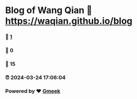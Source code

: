 # Blog of Wang Qian :link: https://waqian.github.io/blog 
### :page_facing_up: [1](https://waqian.github.io/blog/tag.html) 
### :speech_balloon: 0 
### :hibiscus: 15 
### :alarm_clock: 2024-03-24 17:06:04 
### Powered by :heart: [Gmeek](https://github.com/Meekdai/Gmeek)
